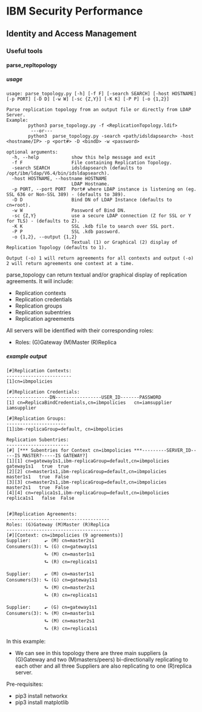# IBM Security Performance

## Identity and Access Management

### Useful tools

#### parse_repltopology

##### usage
```
usage: parse_topology.py [-h] [-f F] [-search SEARCH] [-host HOSTNAME] [-p PORT] [-D D] [-w W] [-sc {Z,Y}] [-K K] [-P P] [-o {1,2}]

Parse replication topology from an output file or directly from LDAP Server.
Example:
        python3 parse_topology.py -f <ReplicationTopology.ldif>
         ---or---
        python3  parse_topology.py -search <path/idsldapsearch> -host <hostname/IP> -p <port#> -D <bindD> -w <password>

optional arguments:
  -h, --help            show this help message and exit
  -f F                  File containing Replication Topology.
  -search SEARCH        idsldapsearch (defaults to /opt/ibm/ldap/V6.4/bin/idsldapsearch).
  -host HOSTNAME, --hostname HOSTNAME
                        LDAP Hostname.
  -p PORT, --port PORT  Port# where LDAP instance is listening on (eg. SSL 636 or Non-SSL 389) - (defaults to 389).
  -D D                  Bind DN of LDAP Instance (defaults to cn=root).
  -w W                  Password of Bind DN.
  -sc {Z,Y}             use a secure LDAP connection (Z for SSL or Y for TLS) - (defaults to Z).
  -K K                  SSL .kdb file to search over SSL port.
  -P P                  SSL .kdb password.
  -o {1,2}, --output {1,2}
                        Textual (1) or Graphical (2) display of Replication Topology (defaults to 1).

Output (-o) 1 will return agreements for all contexts and output (-o) 2 will return agreements one context at a time.
```

parse_topology can return textual and/or graphical display of replication agreements.
It will include:
- Replication contexts
- Replication credentials
- Replication groups
- Replication subentries
- Replication agreements

All servers will be identified with their corresponding roles:
- Roles: (G)Gateway (M)Master (R)Replica

##### example output
```
[#]Replication Contexts:
------------------------
[1]cn=ibmpolicies

[#]Replication Credentials:
----------------DN-----------------USER_ID-------PASSWORD
[1] cn=ReplicaBindCredentials,cn=ibmpolicies   cn=iamsupplier   iamsupplier

[#]Replication Groups:
----------------------
[1]ibm-replicaGroup=default, cn=ibmpolicies

Replication Subentries:
-----------------------
[#] [*** Subentries for Context cn=ibmpolicies ***---------SERVER_ID-----IS MASTER?-----IS GATEWAY?]
[1][1] cn=gateway1s1,ibm-replicaGroup=default,cn=ibmpolicies   gateway1s1   true  true
[2][2] cn=master1s1,ibm-replicaGroup=default,cn=ibmpolicies   master1s1   true  False
[3][3] cn=master2s1,ibm-replicaGroup=default,cn=ibmpolicies   master2s1   true  False
[4][4] cn=replica1s1,ibm-replicaGroup=default,cn=ibmpolicies   replica1s1   false  False


[#]Replication Agreements:
--------------------------------------
Roles: (G)Gateway (M)Master (R)Replica
--------------------------------------
[#][Context: cn=ibmpolicies (9 agreements)]
Supplier:     ⬐ (M) cn=master2s1
Consumers(3): ⮑ (G) cn=gateway1s1
              ⮑ (M) cn=master1s1
              ⮑ (R) cn=replica1s1

Supplier:     ⬐ (M) cn=master1s1
Consumers(3): ⮑ (G) cn=gateway1s1
              ⮑ (M) cn=master2s1
              ⮑ (R) cn=replica1s1

Supplier:     ⬐ (G) cn=gateway1s1
Consumers(3): ⮑ (M) cn=master1s1
              ⮑ (M) cn=master2s1
              ⮑ (R) cn=replica1s1
```

In this example:

- We can see in this topology there are three main suppliers (a (G)Gateway and two (M)masters/peers) bi-directionally replicating to each other and all three Suppliers are also replicating to one (R)replica server.

Pre-requisites:
- pip3 install networkx
- pip3 install matplotlib
